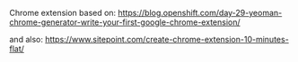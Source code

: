 Chrome extension based on: https://blog.openshift.com/day-29-yeoman-chrome-generator-write-your-first-google-chrome-extension/

and also: https://www.sitepoint.com/create-chrome-extension-10-minutes-flat/
